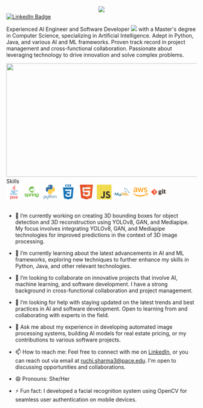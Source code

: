 <div id="header" align="center">
  <img src="https://media.giphy.com/media/CFnZpSDcIjLznooEVo/giphy.gif" width="100"/>
</div>

<div id="badges">
  <a href="https://www.linkedin.com/in/ruchi-sharma-profile/">
    <img src="https://img.shields.io/badge/LinkedIn-blue?style=for-the-badge&logo=linkedin&logoColor=white" alt="LinkedIn Badge"/>
  </a>
</div>

Experienced AI Engineer and Software Developer <img src="https://media.giphy.com/media/WUlplcMpOCEmTGBtBW/giphy.gif" width="30"> with a Master's degree in Computer Science, specializing in Artificial Intelligence. Adept in Python, Java, and various AI and ML frameworks. Proven track record in project management and cross-functional collaboration. Passionate about leveraging technology to drive innovation and solve complex problems.


<div align="center">
  <img src="https://media.giphy.com/media/dWesBcTLavkZuG35MI/giphy.gif" width="600" height="300"/>
</div>
Skills
<div>
  <img src="https://github.com/devicons/devicon/blob/master/icons/java/java-original-wordmark.svg" title="Java" alt="Java" width="40" height="40"/>&nbsp;
  <img src="https://github.com/devicons/devicon/blob/master/icons/spring/spring-original-wordmark.svg" title="Spring" alt="Spring" width="40" height="40"/>&nbsp;
  <img src="https://github.com/devicons/devicon/blob/master/icons/python/python-original-wordmark.svg" title="Python" alt="Python" width="40" height="40"/>&nbsp;
  <img src="https://github.com/devicons/devicon/blob/master/icons/css3/css3-plain-wordmark.svg"  title="CSS3" alt="CSS" width="40" height="40"/>&nbsp;
  <img src="https://github.com/devicons/devicon/blob/master/icons/html5/html5-original.svg" title="HTML5" alt="HTML" width="40" height="40"/>&nbsp;
  <img src="https://github.com/devicons/devicon/blob/master/icons/javascript/javascript-original.svg" title="JavaScript" alt="JavaScript" width="40" height="40"/>&nbsp;
  <img src="https://github.com/devicons/devicon/blob/master/icons/mysql/mysql-original-wordmark.svg" title="MySQL"  alt="MySQL" width="40" height="40"/>&nbsp;
  <img src="https://github.com/devicons/devicon/blob/master/icons/amazonwebservices/amazonwebservices-plain-wordmark.svg" title="AWS" alt="AWS" width="40" height="40"/>&nbsp;
  <img src="https://github.com/devicons/devicon/blob/master/icons/git/git-original-wordmark.svg" title="Git" **alt="Git" width="40" height="40"/>
</div>

<!--
**ruchisharma06/ruchisharma06** is a ✨ _special_ ✨ repository because its `README.md` (this file) appears on your GitHub profile.
-->
<br />


- 🔭 I’m currently working on creating 3D bounding boxes for object detection and 3D reconstruction using YOLOv8, GAN, and Mediapipe. My focus involves integrating YOLOv8, GAN, and Mediapipe technologies for improved predictions in the context of 3D image processing.
  
- 🌱 I’m currently learning about the latest advancements in AI and ML frameworks, exploring new techniques to further enhance my skills in Python, Java, and other relevant technologies.

- 👯 I’m looking to collaborate on innovative projects that involve AI, machine learning, and software development. I have a strong background in cross-functional collaboration and project management.

- 🤔 I’m looking for help with staying updated on the latest trends and best practices in AI and software development. Open to learning from and collaborating with experts in the field.

- 💬 Ask me about my experience in developing automated image processing systems, building AI models for real estate pricing, or my contributions to various software projects.

- 📫 How to reach me: Feel free to connect with me on [LinkedIn](https://www.linkedin.com/in/ruchi-sharma-cwc/), or you can reach out via email at ruchi.sharma3@pace.edu. I'm open to discussing opportunities and collaborations.

- 😄 Pronouns: She/Her

- ⚡ Fun fact: I developed a facial recognition system using OpenCV for seamless user authentication on mobile devices.



